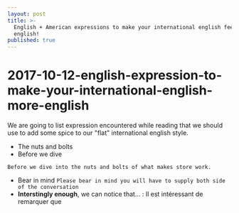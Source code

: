 ```yaml
---
layout: post
title: >-
  English + American expressions to make your international english feel more
  english!
published: true
---
```


# 2017-10-12-english-expression-to-make-your-international-english-more-english

We are going to list expression encountered while reading that we should use to add some spice to our "flat" international english style.

* The nuts and bolts
* Before we dive

`Before we dive into the nuts and bolts of what makes store work.`

* Bear in mind `Please bear in mind you will have to supply both side of the conversation`
* **Interstingly enough**, we can notice that... : Il est intéressant de remarquer que


